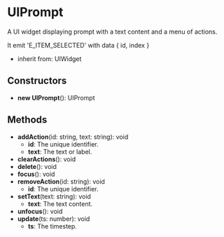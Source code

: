 # UIPrompt

A UI widget displaying prompt with a text content and a menu of actions.
It emit 'E_ITEM_SELECTED' with data { id, index }
- inherit from: UIWidget
## Constructors
* **new UIPrompt**(): UIPrompt   
## Methods
* **addAction**(id: string, text: string): void   
  * **id**: The unique identifier.
  * **text**: The text or label.
* **clearActions**(): void   
* **delete**(): void   
* **focus**(): void   
* **removeAction**(id: string): void   
  * **id**: The unique identifier.
* **setText**(text: string): void   
  * **text**: The text content.
* **unfocus**(): void   
* **update**(ts: number): void   
  * **ts**: The timestep.
